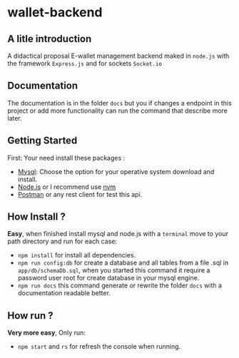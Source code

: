 # wallet-backend

## A litle introduction
A didactical proposal E-wallet management backend maked  in `node.js` with the framework `Express.js` and for sockets `Socket.io`

## Documentation

The documentation is in the folder `docs` but you if changes a endpoint in this project or add more functionality can run the command that describe more later.

## Getting Started

 First: Your need install these packages :
 - [Mysql](https://www.mysql.com/downloads/): Choose the option for your operative system download and install.
 - [Node.js](https://nodejs.org) or I recommend use [nvm](https://github.com/creationix/nvm) 
 - [Postman](https://www.getpostman.com/apps) or any rest client for test this api.

## How Install ?

**Easy**, when finished install mysql and node.js with a `terminal` move to your path directory and run for each case:

* `npm install` for install all dependencies.
* `npm run config:db` for create a database and all tables from a file .sql in `app/db/schemaDb.sql`, when you started this command it require a password user root for create database in your mysql engine.
* `npm run docs` this command generate or rewrite the folder `docs` with a documentation readable better.

## How run ?

**Very more easy**, Only run:

* `npm start` and `rs` for refresh the console when running.
